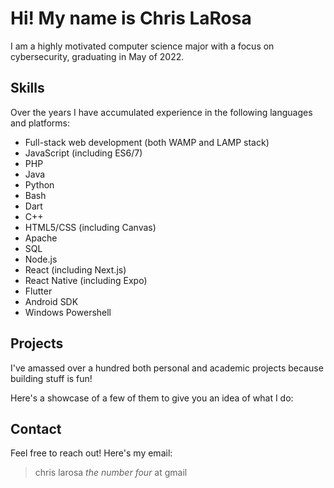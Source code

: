 # Hi! My name is Chris LaRosa

I am a highly motivated computer science major with a focus on cybersecurity, graduating in May of 2022.

## Skills

Over the years I have accumulated experience in the following languages and platforms:

- Full-stack web development (both WAMP and LAMP stack)
- JavaScript (including ES6/7)
- PHP
- Java
- Python
- Bash
- Dart
- C++
- HTML5/CSS (including Canvas)
- Apache
- SQL
- Node.js
- React (including Next.js)
- React Native (including Expo)
- Flutter
- Android SDK
- Windows Powershell

## Projects

I've amassed over a hundred both personal and academic projects because building stuff is fun!

Here's a showcase of a few of them to give you an idea of what I do:

## Contact

Feel free to reach out! Here's my email:

> chris larosa *the number four* at gmail
